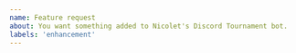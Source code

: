 ```yaml
---
name: Feature request
about: You want something added to Nicolet's Discord Tournament bot.
labels: 'enhancement'
---
```

